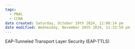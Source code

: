 ```yaml
---
tags:
  - PNAC
  - CCNA
date created: Saturday, October 19th 2024, 11:08:14 pm
date modified: Wednesday, November 20th 2024, 11:33:50 pm
---
```

EAP-Tunneled Transport Layer Security (EAP-TTLS) 